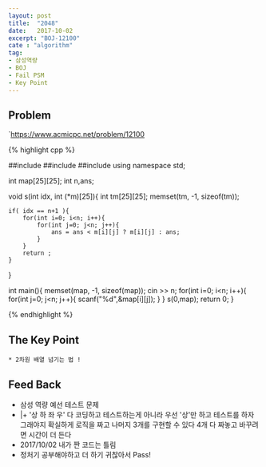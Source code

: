 ```yaml
---
layout: post
title:  "2048"
date:   2017-10-02
excerpt: "BOJ-12100"
cate : "algorithm"
tag:
- 삼성역량 
- BOJ
- Fail PSM
- Key Point
---
```


## Problem
`https://www.acmicpc.net/problem/12100




{% highlight cpp %}

##include <iostream>
##include <algorithm>
##include <cstring>
using namespace std;

int map[25][25];
int n,ans;

void s(int idx, int (*m)[25]){
    int tm[25][25];
    memset(tm, -1, sizeof(tm));
    
    if( idx == n+1 ){
        for(int i=0; i<n; i++){
            for(int j=0; j<n; j++){
                ans = ans < m[i][j] ? m[i][j] : ans;
            }
        }
        return ;
    }
}

int main(){
    memset(map, -1, sizeof(map));
    cin >> n;
    for(int i=0; i<n; i++){
        for(int j=0; j<n; j++){
            scanf("%d",&map[i][j]);
        }
    }
    s(0,map);
    return 0;
}

{% endhighlight %}


## The Key Point
    * 2차원 배열 넘기는 법 ! 
    

## Feed Back
* 삼성 역량 예선 테스트 문제
* |+ 
    '상 하 좌 우' 다 코딩하고 테스트하는게 아니라
        우선 '상'만 하고 테스트를 하자
        그래야지 확실하게 로직을 짜고 나머지 3개를 구현할 수 있다
        4개 다 짜놓고 바꾸려면 시간이 더 든다
* 2017/10/02 내가 짠 코드는 틀림
* 정처기 공부해야하고 더 하기 귀찮아서 Pass!
